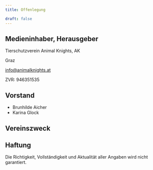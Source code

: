 ```yaml
---
title: Offenlegung

draft: false
---
```


## Medieninhaber, Herausgeber

Tierschutzverein Animal Knights, AK

Graz

<info@animalknights.at>

ZVR: 946351535

## Vorstand
* Brunhilde Aicher
* Karina Glock

## Vereinszweck


## Haftung
Die Richtigkeit, Vollständigkeit und Aktualität aller Angaben wird nicht garantiert.
